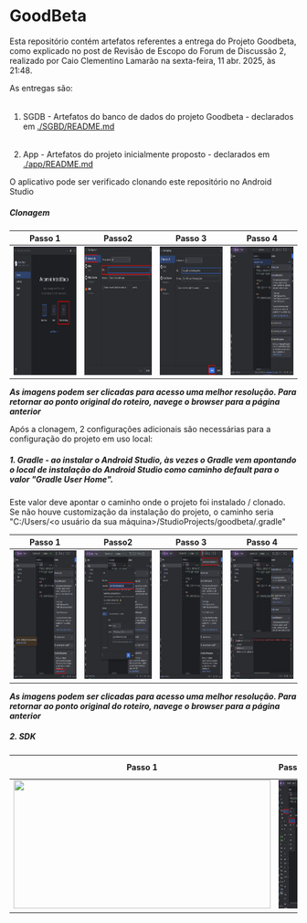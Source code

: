 # GoodBeta
Esta repositório contém artefatos referentes a entrega do Projeto Goodbeta, como explicado no post de Revisão de Escopo 
do Forum de Discussão 2, realizado por Caio Clementino Lamarão na sexta-feira, 11 abr. 2025, às 21:48.  

As entregas são:   
###### 
  1. SGDB - Artefatos do banco de dados do projeto Goodbeta - declarados em [./SGBD/README.md](./SGBD/README.md)
  
######  
  2. App - Artefatos do projeto inicialmente proposto - declarados em [./app/README.md](./app/README.md)

O aplicativo pode ser verificado clonando este repositório no Android Studio

##### Clonagem

| Passo 1                                             | Passo2                                             | Passo 3                                            | Passo 4                                            |
|:-:|:-:|:-:|:-:|
|<img src=img/android_1.jpeg width="450" height="225">|<img src=img/android_2.jpg width="450" height="225">|<img src=img/android_3.jpg width="450" height="225">|<img src=img/android_4.jpg width="450" height="225">|

**_As imagens podem ser clicadas para acesso uma melhor resolução. Para retornar ao ponto original do roteiro, navege o browser para a página anterior_**

Após a clonagem, 2 configurações adicionais são necessárias para a configuração do projeto em uso local:

##### 1. Gradle - ao instalar o Android Studio, às vezes o Gradle vem apontando o local de instalação do Android Studio como caminho default para o valor "Gradle User Home". 
Este valor deve apontar o caminho onde o projeto foi instalado / clonado. Se não houve customização da instalação do projeto, o caminho seria "C:/Users/<o usuário da sua máquina>/StudioProjects/goodbeta/.gradle"   

| Passo 1                                             | Passo2                                             | Passo 3                                            | Passo 4                                            |
|:-:|:-:|:-:|:-:|
|<img src=img/gradle_1.jpg width="450" height="225">|<img src=img/gradle_2.jpg width="450" height="225">|<img src=img/gradle_3.jpg width="450" height="225">|<img src=img/gradle_4.jpg width="450" height="225">|

**_As imagens podem ser clicadas para acesso uma melhor resolução. Para retornar ao ponto original do roteiro, navege o browser para a página anterior_**

##### 2. SDK 

| Passo 1                                             | Passo2                                             | Passo 3                                            | Passo 4                                            |
|:-:|:-:|:-:|:-:|
|<img src=img/sdk_1.jpeg width="450" height="225">|<img src=img/sdk_2.jpg width="450" height="225">|<img src=img/sdk_3.jpg width="450" height="225">|<img src=img/sdk_4.jpg width="450" height="225">|


  
